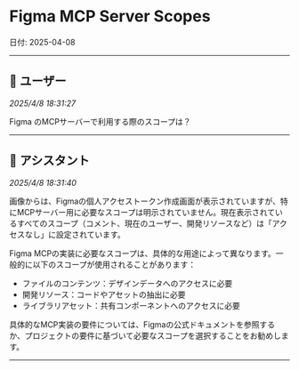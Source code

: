 # Figma MCP Server Scopes

日付: 2025-04-08

---

## 👤 ユーザー
*2025/4/8 18:31:27*

Figma のMCPサーバーで利用する際のスコープは？

---

## 🤖 アシスタント
*2025/4/8 18:31:40*

画像からは、Figmaの個人アクセストークン作成画面が表示されていますが、特にMCPサーバー用に必要なスコープは明示されていません。現在表示されているすべてのスコープ（コメント、現在のユーザー、開発リソースなど）は「アクセスなし」に設定されています。

Figma MCPの実装に必要なスコープは、具体的な用途によって異なります。一般的に以下のスコープが使用されることがあります：

- ファイルのコンテンツ：デザインデータへのアクセスに必要
- 開発リソース：コードやアセットの抽出に必要
- ライブラリアセット：共有コンポーネントへのアクセスに必要

具体的なMCP実装の要件については、Figmaの公式ドキュメントを参照するか、プロジェクトの要件に基づいて必要なスコープを選択することをお勧めします。

---
